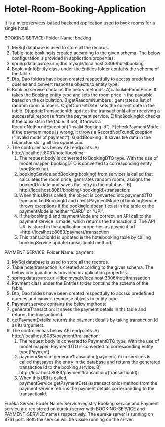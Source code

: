 # Hotel-Room-Booking-Application
It is a microservices-based backend application used to book rooms for a single hotel.

BOOKING SERVICE:
Folder Name: booking

1. MySql database is used to store all the records.
2. Table hotelbooking is created according to the given schema. The below configuration is provided in application.properties.
3. spring.datasource.url=jdbc:mysql://localhost:3306/hotelbooking	
4. BookingInfoEntity class under the Entities folder contains the schema of the table.
5. Dto, Dao folders have been created respectfully to access predefined queries and convert response objects to entity type.
6. Booking service contains the below methods:
   A)calculateRoomPrice: It takes the Booking entity type and sets the room price in the paytable based on the calculation.
   B)getRandomNumbers : generates a list of random room numbers.
   C)getCurrentDate: sets the current date in the table.
   D)updateTransactionId: updates the transactionId after receiving a successful response from the payment service.
   E)findBookingId: checks if the id exists in the table. If not, it throws a RecordNotFoundException(“Invalid Booking Id”).
   F)checkPaymentMode: if the payment mode is wrong, it throws a RecordNotFoundException (“Invalid mode of payment”);
   G)addBooking : It saves the data in the table after doing all the operations.
7. The controller has below API endpoints:
   A) http://localhost:8081/hotel/booking: 
      1. The request body is converted to BookingDTO type. With the use of model mapper, bookingDTO is converted to corresponding entity type(Booking).
      2. bookingService.addBooking(booking) from services is called that calculates the room price, generates random rooms, assigns the bookedOn date and saves the entry in the database.
   B) http://localhost:8081/booking/{bookingId}/transaction:
      1. When this URI is called, the object is converted into paymentDTO type and findBookingId and checkPaymentMode of bookingService throws exceptions if the bookingId doesn't exist in the table or the paymentMode is neither “CARD” or “UPI”.
      2. If the bookingId and paymentMode are correct, an API call to the payment service is made, which returns the transactionId. The API URI is stored in the application.properties as payment.url =http://localhost:8083/payment/transaction
      3. This transactionId is updated in the hotelbooking table by calling bookingService.updateTransactionId method.
      
PAYMENT SERVICE:
Folder Name: payment
1. MySql database is used to store all the records.
2. Table hoteltransaction is created according to the given schema. The below configuration is provided in application.properties.
3. spring.datasource.url=jdbc:mysql://localhost:3306/hoteltransaction	
4. Payment class under the Entities folder contains the schema of the table.
5. Dto, Dao folders have been created respectfully to access predefined queries and convert response objects to entity type.
6. Payment service contains the below methods:
7. generateTransaction: It saves the payment details in the table and returns the transactionId.
8. getPaymentDetails: returns the payment details by taking transaction Id as its argument.
9. The controller has below API endpoints:
   A) http://localhost:8083/payment/transaction: 
      1. The request body is converted to PaymentDTO type. With the use of model mapper, PaymentDTO is converted to corresponding entity type(Payment).
      2. paymentService.generateTransaction(payment) from services is called that saves the entry in the database and returns the generated transaction Id to the booking service.
   B) http://localhost:8083/payment/transaction/{transactionId}:
      1. When this URI is called, paymentService.getPaymentDetails(transactionId) method from the payment service returns the payment details corresponding to the transactionId.

Eureka Server:
Folder Name: Service registry
Booking service and Payment service are registered on eureka server with BOOKING-SERVICE and PAYMENT-SERVICE names respectively. The eureka server is running on 8761 port. Both the service will be visible running on the server.

